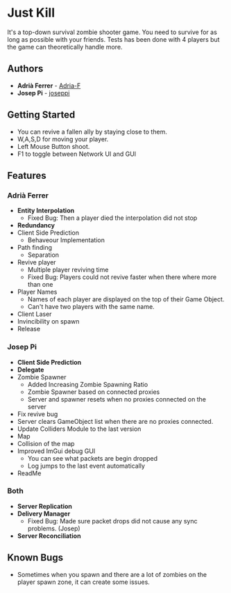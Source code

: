 # Just Kill

It's a top-down survival zombie shooter game. You need to survive for as long as possible with your friends.
Tests has been done with 4 players but the game can theoretically handle more.

## Authors
* **Adrià Ferrer** - [Adria-F](https://github.com/Adria-F)
* **Josep Pi** - [joseppi](https://github.com/joseppi)

## Getting Started
- You can revive a fallen ally by staying close to them.
- W,A,S,D for moving your player.
- Left Mouse Button shoot.
- F1 to toggle between Network UI and GUI

## Features
### Adrià Ferrer
- **Entity Interpolation**
	- Fixed Bug: Then a player died the interpolation did not stop
- **Redundancy**
- Client Side Prediction 
	- Behaveour Implementation
- Path finding
	- Separation
- Revive player
	- Multiple player reviving time 
	- Fixed Bug: Players could not revive faster when there where more than one
- Player Names
	- Names of each player are displayed on the top of their Game Object.
	- Can't have two players with the same name.
- Client Laser
- Invincibility on spawn
- Release

### Josep Pi
- **Client Side Prediction**
- **Delegate**
- Zombie Spawner
	- Added Increasing Zombie Spawning Ratio
	- Zombie Spawner based on connected proxies
	- Server and spawner resets when no proxies connected on the server 
- Fix revive bug 
- Server clears GameObject list when there are no proxies connected.
- Update Colliders Module to the last version
- Map
- Collision of the map
- Improved ImGui debug GUI
	- You can see what packets are begin dropped
	- Log jumps to the last event automatically
- ReadMe

### Both
- **Server Replication**
- **Delivery Manager**
	- Fixed Bug: Made sure packet drops did not cause any sync problems. (Josep)
- **Server Reconciliation**

## Known Bugs
- Sometimes when you spawn and there are a lot of zombies on the player spawn zone, it can create some issues.